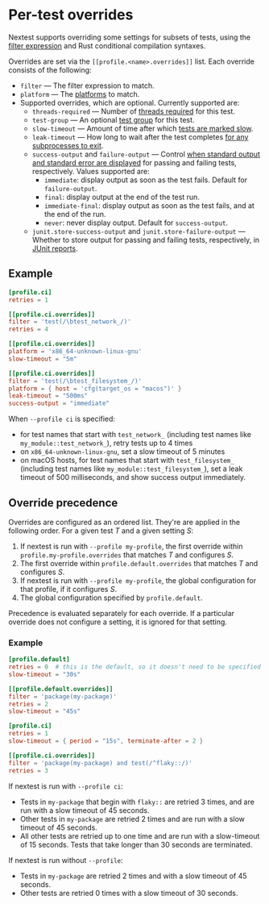 # Per-test overrides

Nextest supports overriding some settings for subsets of tests, using the [filter expression](filter-expressions.md) and Rust conditional compilation syntaxes.

Overrides are set via the `[[profile.<name>.overrides]]` list. Each override consists of the following:

- `filter` — The filter expression to match.
- `platform` — The [platforms](specifying-platforms.md) to match.
- Supported overrides, which are optional. Currently supported are:
  - `threads-required` — Number of [threads required](threads-required.md) for this test.
  - `test-group` — An optional [test group](test-groups.md) for this test.
  - `slow-timeout` — Amount of time after which [tests are marked slow](slow-tests.md).
  - `leak-timeout` — How long to wait after the test completes [for any subprocesses to exit](leaky-tests.md).
  - `success-output` and `failure-output` — Control [when standard output and standard error are displayed](other-options.md#--success-output-and---failure-output) for passing and failing tests, respectively. Values supported are:
    - `immediate`: display output as soon as the test fails. Default for `failure-output`.
    - `final`: display output at the end of the test run.
    - `immediate-final`: display output as soon as the test fails, and at the end of the run.
    - `never`: never display output. Default for `success-output`.
  - `junit.store-success-output` and `junit.store-failure-output` — Whether to store output for passing and failing tests, respectively, in [JUnit reports](junit.md).

## Example

```toml
[profile.ci]
retries = 1

[[profile.ci.overrides]]
filter = 'test(/\btest_network_/)'
retries = 4

[[profile.ci.overrides]]
platform = 'x86_64-unknown-linux-gnu'
slow-timeout = "5m"

[[profile.ci.overrides]]
filter = 'test(/\btest_filesystem_/)'
platform = { host = 'cfg(target_os = "macos")' }
leak-timeout = "500ms"
success-output = "immediate"
```

When `--profile ci` is specified:

- for test names that start with `test_network_` (including test names like `my_module::test_network_`), retry tests up to 4 times
- on `x86_64-unknown-linux-gnu`, set a slow timeout of 5 minutes
- on macOS hosts, for test names that start with `test_filesystem_` (including test names like `my_module::test_filesystem_`), set a leak timeout of 500 milliseconds, and show success output immediately.

## Override precedence

Overrides are configured as an ordered list. They're are applied in the following order. For a given test _T_ and a given setting _S_:

1. If nextest is run with `--profile my-profile`, the first override within `profile.my-profile.overrides` that matches _T_ and configures _S_.
2. The first override within `profile.default.overrides` that matches _T_ and configures _S_.
3. If nextest is run with `--profile my-profile`, the global configuration for that profile, if it configures _S_.
4. The global configuration specified by `profile.default`.

Precedence is evaluated separately for each override. If a particular override does not configure a setting, it is ignored for that setting.

### Example

```toml
[profile.default]
retries = 0  # this is the default, so it doesn't need to be specified
slow-timeout = "30s"

[[profile.default.overrides]]
filter = 'package(my-package)'
retries = 2
slow-timeout = "45s"

[profile.ci]
retries = 1
slow-timeout = { period = "15s", terminate-after = 2 }

[[profile.ci.overrides]]
filter = 'package(my-package) and test(/^flaky::/)'
retries = 3
```

If nextest is run with `--profile ci`:

- Tests in `my-package` that begin with `flaky::` are retried 3 times, and are run with a slow timeout of 45 seconds.
- Other tests in `my-package` are retried 2 times and are run with a slow timeout of 45 seconds.
- All other tests are retried up to one time and are run with a slow-timeout of 15 seconds. Tests that take longer than 30 seconds are terminated.

If nextest is run without `--profile`:

- Tests in `my-package` are retried 2 times and with a slow timeout of 45 seconds.
- Other tests are retried 0 times with a slow timeout of 30 seconds.
